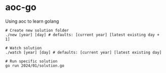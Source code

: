 # aoc-go

Using aoc to learn golang

```shell
# Create new solution folder
./new [year] [day] # defaults: [current year] [latest existing day + 1]

# Watch solution
./watch [year] [day] # defaults: [current year] [latest existing day]

# Run specific solution
go run 2024/01/solution.go
```
